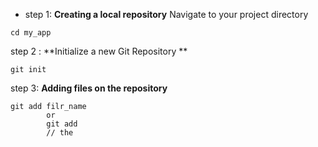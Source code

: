 - step 1: **Creating a local repository**
Navigate to your project directory
```
cd my_app
```

step 2 : **Initialize a new Git Repository **
```
git init
```
step 3: **Adding files on the repository**
```
git add filr_name
        or 
        git add 
        // the 
  ```